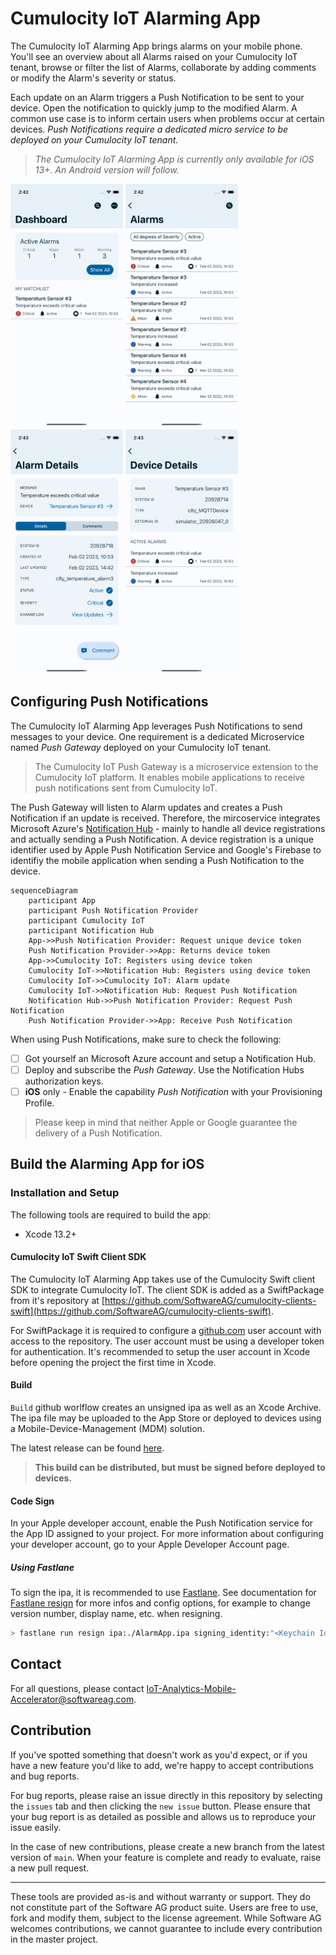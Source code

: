 # Cumulocity IoT Alarming App

The Cumulocity IoT Alarming App brings alarms on your mobile phone. You'll see an overview about all Alarms raised on your Cumulocity IoT tenant, browse or filter the list of Alarms, collaborate by adding comments or modify the Alarm's severity or status.

Each update on an Alarm triggers a Push Notification to be sent to your device. Open the notification to quickly jump to the modified Alarm. A common use case is to inform certain users when problems occur at certain devices. *Push Notifications require a dedicated micro service to be deployed on your Cumulocity IoT tenant.*

> *The Cumulocity IoT Alarming App is currently only available for iOS 13+. An Android version will follow.*

<img src="./screenshots/ios_dashboard.png" width="180" /> <img src="./screenshots/ios_alarm_list.png" width="180" /> <img src="./screenshots/ios_alarm_details.png" width="180" /> <img src="./screenshots/ios_device_details.png" width="180" />

## Configuring Push Notifications

The Cumulocity IoT Alarming App leverages Push Notifications to send messages to your device. One requirement is a dedicated Microservice named *Push Gateway* deployed on your Cumulocity IoT tenant. 

> The Cumulocity IoT Push Gateway is a microservice extension to the Cumulocity IoT platform. It enables mobile applications to receive push notifications sent from Cumulocity IoT.

The Push Gateway will listen to Alarm updates and creates a Push Notification if an update is received. Therefore, the mircoservice integrates Microsoft Azure's [Notification Hub](http://https://azure.microsoft.com/en-gb/products/notification-hubs/ "Notification Hub") - mainly to handle all device registrations and actually sending a Push Notification. A device registration is a unique identifier used by Apple Push Notification Service and Google's Firebase to identifiy the mobile application when sending a Push Notification to the device.


```mermaid
sequenceDiagram
    participant App
    participant Push Notification Provider
    participant Cumulocity IoT
    participant Notification Hub
    App->>Push Notification Provider: Request unique device token
    Push Notification Provider->>App: Returns device token
    App->>Cumulocity IoT: Registers using device token
    Cumulocity IoT->>Notification Hub: Registers using device token
    Cumulocity IoT->>Cumulocity IoT: Alarm update
    Cumulocity IoT->>Notification Hub: Request Push Notification
    Notification Hub->>Push Notification Provider: Request Push Notification
    Push Notification Provider->>App: Receive Push Notification
```

When using Push Notifications, make sure to check the following:

- [ ] Got yourself an Microsoft Azure account and setup a Notification Hub.
- [ ] Deploy and subscribe the *Push Gateway*. Use the Notification Hubs authorization keys.
- [ ] **iOS** only - Enable the capability *Push Notification* with your Provisioning Profile.

> Please keep in mind that neither Apple or Google guarantee the delivery of a Push Notification.

## Build the Alarming App for iOS

### Installation and Setup

The following tools are required to build the app:

- Xcode 13.2+

#### Cumulocity IoT Swift Client SDK

The Cumulocity IoT Alarming App takes use of the Cumulocity Swift client SDK to integrate Cumulocity IoT. The client SDK is added as a SwiftPackage from it's repository at [https://github.com/SoftwareAG/cumulocity-clients-swift](https://github.com/SoftwareAG/cumulocity-clients-swift).

For SwiftPackage it is required to configure a [github.com](https://github.com) user account with access to the repository. The user account must be using a developer token for authentication. It's recommended to setup the user account in Xcode before opening the project the first time in Xcode.

#### Build

`Build` github worlflow creates an unsigned ipa as well as an Xcode Archive. The ipa file may be uploaded to the App Store or deployed to devices using a Mobile-Device-Management (MDM) solution.

The latest release can be found [here](https://github.com/SoftwareAG/cumulocity-alarmapp/releases/latest).

> **This build can be distributed, but must be signed before deployed to devices.**

#### Code Sign

In your Apple developer account, enable the Push Notification service for the App ID assigned to your project. For more information about configuring your developer account, go to your Apple Developer Account page.

##### Using Fastlane

To sign the ipa, it is recommended to use [Fastlane](https://fastlane.tools). See documentation for [Fastlane resign](https://docs.fastlane.tools/actions/resign/) for more infos and config options, for example to change version number, display name, etc. when resigning.

```bash
> fastlane run resign ipa:./AlarmApp.ipa signing_identity:"<Keychain Identity of certificate>" provisioning_profile:<path provisioning profile>
```

## Contact

For all questions, please contact IoT-Analytics-Mobile-Accelerator@softwareag.com.

## Contribution

If you've spotted something that doesn't work as you'd expect, or if you have a new feature you'd like to add, we're happy to accept contributions and bug reports.

For bug reports, please raise an issue directly in this repository by selecting the `issues` tab and then clicking the `new issue` button. Please ensure that your bug report is as detailed as possible and allows us to reproduce your issue easily.

In the case of new contributions, please create a new branch from the latest version of `main`. When your feature is complete and ready to evaluate, raise a new pull request.

---

These tools are provided as-is and without warranty or support. They do not constitute part of the Software AG product suite. Users are free to use, fork and modify them, subject to the license agreement. While Software AG welcomes contributions, we cannot guarantee to include every contribution in the master project.

